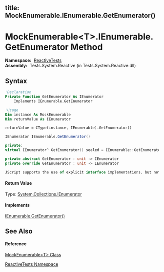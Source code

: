 title: MockEnumerable<T>.IEnumerable.GetEnumerator()
---
# MockEnumerable\<T\>.IEnumerable.GetEnumerator Method

**Namespace:**  [ReactiveTests](ReactiveTests/ReactiveTests)  
**Assembly:**  Tests.System.Reactive (in Tests.System.Reactive.dll)

## Syntax

```vb
'Declaration
Private Function GetEnumerator As IEnumerator
    Implements IEnumerable.GetEnumerator
```

```vb
'Usage
Dim instance As MockEnumerable
Dim returnValue As IEnumerator

returnValue = CType(instance, IEnumerable).GetEnumerator()
```

```csharp
IEnumerator IEnumerable.GetEnumerator()
```

```c++
private:
virtual IEnumerator^ GetEnumerator() sealed = IEnumerable::GetEnumerator
```

```fsharp
private abstract GetEnumerator : unit -> IEnumerator 
private override GetEnumerator : unit -> IEnumerator 
```

```javascript
JScript supports the use of explicit interface implementations, but not the declarations of new ones.
```

#### Return Value

Type: [System.Collections.IEnumerator](https://msdn.microsoft.com/en-us/library/1t2267t6)

#### Implements

[IEnumerable.GetEnumerator()](https://msdn.microsoft.com/en-us/library/5zae5365)

## See Also

#### Reference

[MockEnumerable\<T\> Class](MockEnumerable/MockEnumerable(T))

[ReactiveTests Namespace](ReactiveTests/ReactiveTests)






